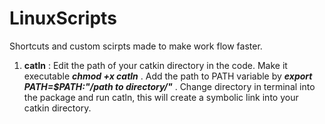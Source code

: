 # LinuxScripts
Shortcuts and custom scirpts made to make work flow faster.

1. **catln** : Edit the path of your catkin directory in the code. Make it executable ***chmod +x catln*** . Add the path to PATH variable by  ***export PATH=$PATH:"/path to directory/"*** . Change directory in terminal into the  package and run catln, this will create a symbolic link into your catkin directory. 

